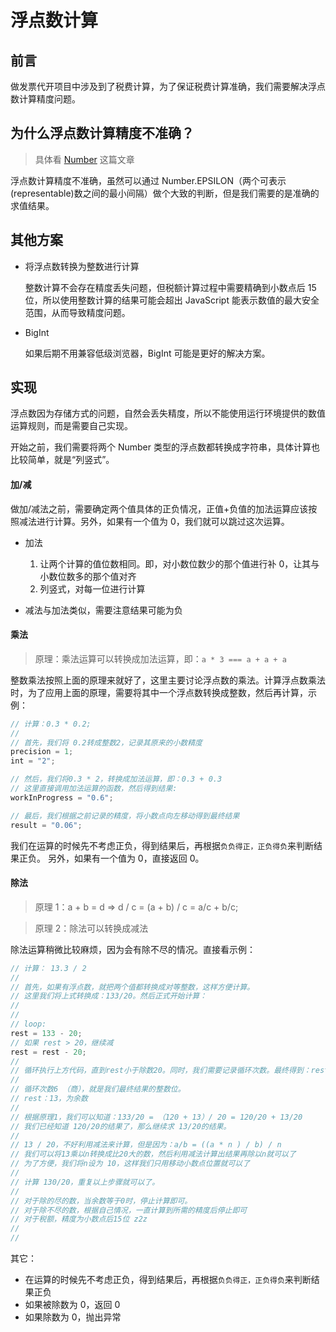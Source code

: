 # 浮点数计算

## 前言

做发票代开项目中涉及到了税费计算，为了保证税费计算准确，我们需要解决浮点数计算精度问题。

## 为什么浮点数计算精度不准确？

> 具体看 [Number](./Number.md) 这篇文章

浮点数计算精度不准确，虽然可以通过 Number.EPSILON（两个可表示(representable)数之间的最小间隔）做个大致的判断，但是我们需要的是准确的求值结果。

## 其他方案

- 将浮点数转换为整数进行计算

  整数计算不会存在精度丢失问题，但税额计算过程中需要精确到小数点后 15 位，所以使用整数计算的结果可能会超出 JavaScript 能表示数值的最大安全范围，从而导致精度问题。

- BigInt

  如果后期不用兼容低级浏览器，BigInt 可能是更好的解决方案。

## 实现

浮点数因为存储方式的问题，自然会丢失精度，所以不能使用运行环境提供的数值运算规则，而是需要自己实现。

开始之前，我们需要将两个 Number 类型的浮点数都转换成字符串，具体计算也比较简单，就是“列竖式”。

#### 加/减

做加/减法之前，需要确定两个值具体的正负情况，正值+负值的加法运算应该按照减法进行计算。另外，如果有一个值为 0，我们就可以跳过这次运算。

- 加法

  1. 让两个计算的值位数相同。即，对小数位数少的那个值进行补 0，让其与小数位数多的那个值对齐
  2. 列竖式，对每一位进行计算

- 减法与加法类似，需要注意结果可能为负

#### 乘法

> 原理：乘法运算可以转换成加法运算，即：`a * 3 === a + a + a`

整数乘法按照上面的原理来就好了，这里主要讨论浮点数的乘法。计算浮点数乘法时，为了应用上面的原理，需要将其中一个浮点数转换成整数，然后再计算，示例：

```javascript
// 计算：0.3 * 0.2;
//
// 首先，我们将 0.2转成整数2，记录其原来的小数精度
precision = 1;
int = "2";

// 然后，我们将0.3 * 2，转换成加法运算，即：0.3 + 0.3
// 这里直接调用加法运算的函数，然后得到结果:
workInProgress = "0.6";

// 最后，我们根据之前记录的精度，将小数点向左移动得到最终结果
result = "0.06";
```

我们在运算的时候先不考虑正负，得到结果后，再根据`负负得正，正负得负`来判断结果正负。
另外，如果有一个值为 0，直接返回 0。

#### 除法

> 原理 1：a + b = d => d / c = (a + b) / c = a/c + b/c;

> 原理 2：除法可以转换成减法

除法运算稍微比较麻烦，因为会有除不尽的情况。直接看示例：

```javascript
// 计算： 13.3 / 2
//
// 首先，如果有浮点数，就把两个值都转换成对等整数，这样方便计算。
// 这里我们将上式转换成：133/20。然后正式开始计算：
//
//
// loop:
rest = 133 - 20;
// 如果 rest > 20，继续减
rest = rest - 20;
//
// 循环执行上方代码，直到rest小于除数20。同时，我们需要记录循环次数。最终得到：rest = 13，循环次数为：6。
//
// 循环次数6 （商），就是我们最终结果的整数位。
// rest：13，为余数
//
// 根据原理1，我们可以知道：133/20 = （120 + 13）/ 20 = 120/20 + 13/20
// 我们已经知道 120/20的结果了，那么继续求 13/20的结果。
//
// 13 / 20，不好利用减法来计算，但是因为：a/b = ((a * n ) / b) / n
// 我们可以将13乘以n转换成比20大的数，然后利用减法计算出结果再除以n就可以了
// 为了方便，我们将n设为 10，这样我们只用移动小数点位置就可以了
//
// 计算 130/20，重复以上步骤就可以了。
//
// 对于除的尽的数，当余数等于0时，停止计算即可。
// 对于除不尽的数，根据自己情况，一直计算到所需的精度后停止即可
// 对于税额，精度为小数点后15位 z2z
//
//
```

其它：

- 在运算的时候先不考虑正负，得到结果后，再根据`负负得正，正负得负`来判断结果正负
- 如果被除数为 0，返回 0
- 如果除数为 0，抛出异常

